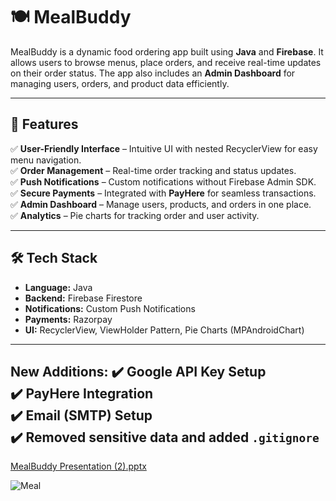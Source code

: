 # 🍽️ MealBuddy

MealBuddy is a dynamic food ordering app built using **Java** and **Firebase**. It allows users to browse menus, place orders, and receive real-time updates on their order status. The app also includes an **Admin Dashboard** for managing users, orders, and product data efficiently.

---

## 🚀 Features
✅ **User-Friendly Interface** – Intuitive UI with nested RecyclerView for easy menu navigation.  
✅ **Order Management** – Real-time order tracking and status updates.  
✅ **Push Notifications** – Custom notifications without Firebase Admin SDK.  
✅ **Secure Payments** – Integrated with **PayHere** for seamless transactions.  
✅ **Admin Dashboard** – Manage users, products, and orders in one place.  
✅ **Analytics** – Pie charts for tracking order and user activity.  

---

## 🛠️ Tech Stack
- **Language:** Java  
- **Backend:** Firebase Firestore  
- **Notifications:** Custom Push Notifications  
- **Payments:** Razorpay  
- **UI:** RecyclerView, ViewHolder Pattern, Pie Charts (MPAndroidChart)  

---

**New Additions:**
✔️ **Google API Key Setup**  
✔️ **PayHere Integration**  
✔️ **Email (SMTP) Setup**  
✔️ **Removed sensitive data and added `.gitignore`**  
---
[MealBuddy Presentation (2).pptx](https://github.com/user-attachments/files/19127168/MealBuddy.Presentation.2.pptx)


![Meal](https://github.com/user-attachments/assets/e1963611-187b-48f2-b579-792f384f862e)
